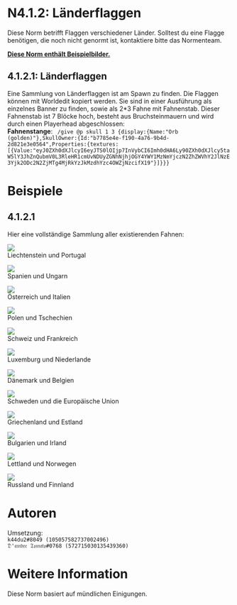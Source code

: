 # N4.1.2:  Länderflaggen

Diese Norm betrifft Flaggen verschiedener Länder. Solltest du eine Flagge benötigen, die noch nicht genormt ist, kontaktiere bitte das Normenteam.

**[Diese Norm enthält Beispielbilder.](#beispiele)**

## 4.1.2.1:  Länderflaggen

Eine Sammlung von Länderflaggen ist am Spawn zu finden. Die Flaggen können mit Worldedit kopiert werden. Sie sind in einer Ausführung als einzelnes Banner zu finden, sowie als 2*3 Fahne mit Fahnenstab. Dieser Fahnenstab ist 7 Blöcke hoch, besteht aus Bruchsteinmauern und wird durch einen Playerhead abgeschlossen:<br>
**Fahnenstange**: `
/give @p skull 1 3 {display:{Name:"Orb (golden)"},SkullOwner:{Id:"b7785e4e-f190-4a76-9b4d-2d821e3e0564",Properties:{textures:[{Value:"eyJ0ZXh0dXJlcyI6eyJTS0lOIjp7InVybCI6Imh0dHA6Ly90ZXh0dXJlcy5taW5lY3JhZnQubmV0L3RleHR1cmUvNDUyZGNhNjhjOGY4YWY1MzNmYjczN2ZhZWVhY2JlNzE3Yjk2ODc2N2ZjMTg4MjRkYzJkMzdhYzc4OWZjNzcifX19"}]}}}`

# Beispiele

## 4.1.2.1
Hier eine vollständige Sammlung aller existierenden Fahnen:

![](https://i.imgur.com/7054378.png)  
Liechtenstein und Portugal

![](https://i.imgur.com/aZbCpW7.png)  
Spanien und Ungarn

![](https://i.imgur.com/VOT4osQ.png)  
Österreich und Italien

![](https://i.imgur.com/vqL9SiN.png)  
Polen und Tschechien

![](https://i.imgur.com/VFJ4GsI.png)  
Schweiz und Frankreich

![](https://i.imgur.com/sg7j9mz.png)  
Luxemburg und Niederlande

![](https://i.imgur.com/tTat5VT.png)  
Dänemark und Belgien

![](https://i.imgur.com/Zu9ipmL.png)  
Schweden und die Europäische Union

![](https://i.imgur.com/LwqvD9l.png)  
Griechenland und Estland

![](https://i.imgur.com/I8KRfM2.png)  
Bulgarien und Irland

![](https://i.imgur.com/JHzAl7A.png)  
Lettland und Norwegen

![](https://i.imgur.com/jD6P2Nh.png)  
Russland und Finnland

# Autoren

Umsetzung:  
`k44du2#8049 (105057582737002496)`  
`𝔇'𝔞𝔪𝔡𝔯𝔢 𝔗𝔬𝔪𝔞𝔱𝔬#0768 (572715030135439360)`

# Weitere Information
Diese Norm basiert auf mündlichen Einigungen.